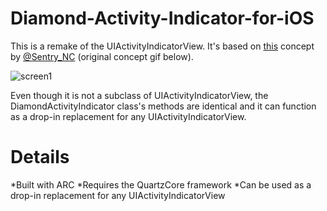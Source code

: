 Diamond-Activity-Indicator-for-iOS
==================================

This is a remake of the UIActivityIndicatorView. It's based on [this](http://dribbble.com/shots/1185018-Diamond-Loading-Indicator-GIF) concept by [@Sentry_NC](https://twitter.com/Sentry_NC) (original concept gif below).

![screen1](http://dribbble.s3.amazonaws.com/users/172906/screenshots/1185018/2013-08-04_21_14_41.gif)


Even though it is not a subclass of UIActivityIndicatorView, the DiamondActivityIndicator class's methods are identical and it can function as a drop-in replacement for any UIActivityIndicatorView.

Details
=======
*Built with ARC
*Requires the QuartzCore framework
*Can be used as a drop-in replacement for any UIActivityIndicatorView

